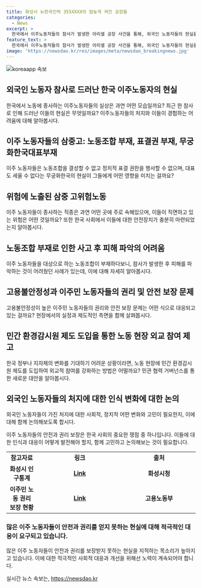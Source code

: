 ```yaml
---
title: 화성시 뉴한국인력 355XXXX의 밤늦게 켜진 공장들
categories:
  - News
excerpt: >
  한국에서 이주노동자들의 참사가 발생한 아리셀 공장 사건을 통해, 외국인 노동자들의 현실을 드러냈다. 이들은 노동조합이 없어 목소리를 내지 못하고, 산재와 고용보험 혜택도 받지 못하며, 안전 점검도 이뤄지지 않았다. 이주노동자들은 노동조합, 대표자가 없어 산재 사고 후의 상황 파악이 불가능하고, 안전장치 마련에도 불이익을 겪고 있다. 이러한 상황에서 노동조합 조직률이 미미한 외국인 노동자들은 안전사고에 취약하며, 이에 대한 조치가 필요하다는 주장이 제기되고 있다. 
feature_text: >
  한국에서 이주노동자들의 참사가 발생한 아리셀 공장 사건을 통해, 외국인 노동자들의 현실을 드러냈다. 이들은 노동조합이 없어 목소리를 내지 못하고, 산재와 고용보험 혜택도 받지 못하며, 안전 점검도 이뤄지지 않았다. 이주노동자들은 노동조합, 대표자가 없어 산재 사고 후의 상황 파악이 불가능하고, 안전장치 마련에도 불이익을 겪고 있다. 이러한 상황에서 노동조합 조직률이 미미한 외국인 노동자들은 안전사고에 취약하며, 이에 대한 조치가 필요하다는 주장이 제기되고 있다. 
image: 'https://newsdao.kr/res/images/meta/newsdao_breakingnews.jpg'
---
```


<p><img src="https://newsdao.kr/res/images/meta/newsdao_breakingnews.jpg" alt="koreaapp 속보" /></p>

<h2 data-ke-size="size26">외국인 노동자 참사로 드러난 한국 이주노동자의 현실</h2>

<p data-ke-size="size16">한국에서 노동에 종사하는 이주노동자들의 실상은 과연 어떤 모습일까요? 최근 한 참사로 인해 드러난 이들의 현실은 무엇일까요? 이주노동자들의 처지와 이들이 경험하는 어려움에 대해 알아봅시다.</p>

<h2 data-ke-size="size24">이주 노동자들의 삼중고: 노동조합 부재, 표결권 부재, 무궁화한국대표부재</h2>

<p data-ke-size="size16">이주 노동자들은 노동조합을 결성할 수 없고 정치적 표결 권한을 행사할 수 없으며, 대표도 세울 수 없다는 무궁화한국의 현실이 그들에게 어떤 영향을 미치는 걸까요?</p>

<h2 data-ke-size="size24">위험에 노출된 삼중 고위험노동</h2>

<p data-ke-size="size16">이주 노동자들이 종사하는 직종은 과연 어떤 곳에 주로 속해있으며, 이들이 직면하고 있는 위험은 어떤 것일까요? 또한 한국 사회에서 이들에 대한 안전장치가 충분히 마련되었는지 알아봅시다.</p>

<h2 data-ke-size="size24">노동조합 부재로 인한 사고 후 피해 파악의 어려움</h2>

<p data-ke-size="size16">이주 노동자들을 대상으로 하는 노동조합이 부재하다보니, 참사가 발생한 후 피해를 파악하는 것이 어려웠던 사례가 있는데, 이에 대해 자세히 알아봅시다.</p>

<h2 data-ke-size="size24">고용불안정성과 이주민 노동자들의 권리 및 안전 보장 문제</h2>

<p data-ke-size="size16">고용불안정성이 높은 이주민 노동자들의 권리와 안전 보장 문제는 어떤 식으로 대응되고 있는 걸까요? 현장에서의 실정과 제도적인 측면을 함께 살펴봅시다.</p>

<h2 data-ke-size="size24">민간 환경감시원 제도 도입을 통한 노동 현장 외교 참여 제고</h2>

<p data-ke-size="size16">한국 정부나 지자체의 변화를 기대하기 어려운 상황이라면, 노동 현장에 민간 환경감시원 제도를 도입하여 외교적 참여를 강화하는 방법은 어떨까요? 민관 협력 거버넌스를 통한 새로운 대안을 알아봅시다.</p>

<h2 data-ke-size="size24">외국인 노동자들의 처지에 대한 인식 변화에 대한 논의</h2>

<p data-ke-size="size16">외국인 노동자들이 가진 처지에 대한 사회적, 정치적 어떤 변화와 고민이 필요한지, 이에 대해 함께 논의해보도록 합시다. </p>

<p data-ke-size="size16">이주 노동자들의 안전과 권리 보장은 한국 사회의 중요한 쟁점 중 하나입니다. 이들에 대한 인식과 대응이 어떻게 발전해야 할지, 함께 고민하고 논의해보는 것이 필요합니다.</p>

<table>
    <colgroup>
        <col width="149">
        <col width="461">
        <col width="410">
    </colgroup>
    <tbody>
        <tr>
            <td style="text-align: center; height: 17px;"><b>참고자료</b></td>
            <td style="text-align: center; height: 17px;"><b>링크</b></td>
            <td style="text-align: center; height: 17px;"><b>출처</b></td>
        </tr>
        <tr>
            <td style="text-align: center; height: 17px;"><b>화성시 인구통계</b></td>
            <td style="text-align: center; height: 17px;"><b><a href="https://www.hscity.go.kr/www/index.do">Link</a></b></td>
            <td style="text-align: center; height: 17px;"><b>화성시청</b></td>
        </tr>
        <tr>
            <td style="text-align: center; height: 17px;"><b>이주민 노동 권리 보장 현황</b></td>
            <td style="text-align: center; height: 17px;"><b><a href="https://www.moel.go.kr/">Link</a></b></td>
            <td style="text-align: center; height: 17px;"><b>고용노동부</b></td>
        </tr>
    </tbody>
</table>

<h3 data-ke-size="size24">많은 이주 노동자들이 안전과 권리를 얻지 못하는 현실에 대해 적극적인 대응이 요구되고 있습니다.</h3>

<p data-ke-size="size16">많은 이주 노동자들이 안전과 권리를 보장받지 못하는 현실을 지적하는 목소리가 높아지고 있습니다. 이에 대한 적극적인 사회적 대응과 개선을 위해선 노력이 계속되어야 합니다.</p>
실시간 뉴스 속보는, <a href="https://newsdao.kr" rel="dofollow">https://newsdao.kr</a>


